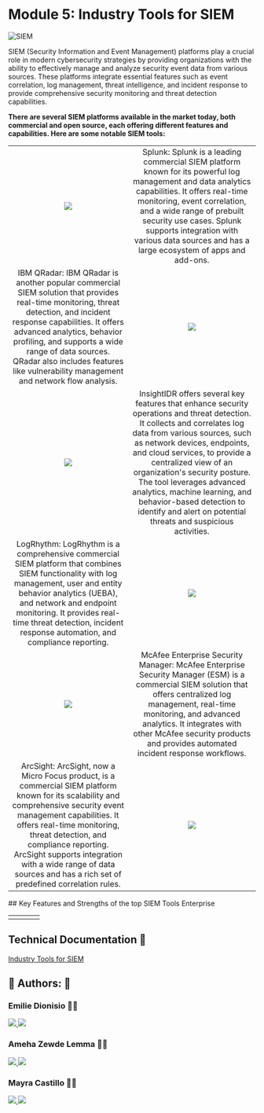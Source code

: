 # Module 5: Industry Tools for SIEM


![SIEM](https://drive.google.com/uc?export=view&id=1VQ2qgGrCqM2Bkqw7ccnSJpTAU8UdbYth) 


SIEM (Security Information and Event Management) platforms play a crucial role in modern cybersecurity strategies by providing organizations with the ability to effectively manage and analyze security event data from various sources. These platforms integrate essential features such as event correlation, log management, threat intelligence, and incident response to provide comprehensive security monitoring and threat detection capabilities.


**There are several SIEM platforms available in the market today, both commercial and open source, each offering different features and capabilities. Here are some notable SIEM tools:**

<table>
   <tr align="center">
    <td><img src="https://drive.google.com/uc?export=view&id=1eoj3SeykwP8B8KYltlq9tCTdPvk9VEI9"> </td>
    <td align="top">Splunk: Splunk is a leading commercial SIEM platform known for its powerful log management and data analytics capabilities. It offers real-time monitoring, event correlation, and a wide range of prebuilt security use cases. Splunk supports integration with various data sources and has a large ecosystem of apps and add-ons.</td>
  </tr>
    <tr align="center">
    <td align="top">IBM QRadar: IBM QRadar is another popular commercial SIEM solution that provides real-time monitoring, threat detection, and incident response capabilities. It offers advanced analytics, behavior profiling, and supports a wide range of data sources. QRadar also includes features like vulnerability management and network flow analysis. </td>
    <td><img src="https://drive.google.com/uc?export=view&id=1e3JE3HCDdkpOA13z0shEQURO7WlbKgJW"></td>
    <tr align="center">
    <td class="tg-0lax"><img src="https://drive.google.com/uc?export=view&id=1qjj6zyLSg20Qs6FV-JSmw4qAxS_ISd65"></td>
    <td class="tg-0lax">InsightIDR offers several key features that enhance security operations and threat detection. It collects and correlates log data from various sources, such as network devices, endpoints, and cloud services, to provide a centralized view of an organization's security posture. The tool leverages advanced analytics, machine learning, and behavior-based detection to identify and alert on potential threats and suspicious activities.
</td>
  </tr>
    <tr align="center">
    <td class="tg-0lax">LogRhythm: LogRhythm is a comprehensive commercial SIEM platform that combines SIEM functionality with log management, user and entity behavior analytics (UEBA), and network and endpoint monitoring. It provides real-time threat detection, incident response automation, and compliance reporting.</td>
    <td class="tg-0lax"><img src="https://drive.google.com/uc?export=view&id=13rK2iKfprfY6TMUyxaFoZqRKyuvgsrmn"></td>
  </tr>
    <tr align="center">
    <td class="tg-0lax"><img src="https://drive.google.com/uc?export=view&id=1a1nBC_7p9F9XPYkdKD_i1hVG_J7Z4cwe"></td>
    <td class="tg-0lax">McAfee Enterprise Security Manager: McAfee Enterprise Security Manager (ESM) is a commercial SIEM solution that offers centralized log management, real-time monitoring, and advanced analytics. It integrates with other McAfee security products and provides automated incident response workflows.</td>
  </tr>
    <tr align="center">
    <td class="tg-0lax">ArcSight: ArcSight, now a Micro Focus product, is a commercial SIEM platform known for its scalability and comprehensive security event management capabilities. It offers real-time monitoring, threat detection, and compliance reporting. ArcSight supports integration with a wide range of data sources and has a rich set of predefined correlation rules.</td>
    <td class="tg-0lax"><img src="https://drive.google.com/uc?export=view&id=1htiYYMKEDDo0a2mn4x7uzeYxQnD6rNJg"></td>
  </tr>
</table>
## Key Features and Strengths of the top SIEM Tools Enterprise 

<table>
   <tr>
      <td>
      </td>
      <td>
      </td>
      <td>
      </td>
      <td>
      </td>
   </tr>
</table>



<!-- ![OSI Model](https://drive.google.com/uc?export=view&id=1JfZIN75hzjLyZ4HIb0uwXdTCAa9xUdoP)



| ![App Screenshot](https://drive.google.com/uc?export=view&id=1AN0_tMVUvTzAzP_injeJbkcG5y2myzy8) |
| ----------------------- |
-->

## Technical Documentation 🤖

[Industry Tools for SIEM](https://docs.google.com/document/d/1Kes6PblLwxNGz5Wyp-W_2QexbAl55yPlIv3cX9CI_I4/edit?usp=drive_link)


## 🔗 Authors: 👐

### Emilie Dionisio 👩‍💻
<p align="left">
  <a href="https://www.linkedin.com/in/emdionisio/">
    <img src="https://skillicons.dev/icons?i=linkedin" />
  </a>  
    <a href="https://github.com/emiliedionisio">
    <img src="https://skillicons.dev/icons?i=github" />
  </a>
</p>

### Ameha Zewde Lemma 👨‍💻
<p>
  <a href="https://www.linkedin.com/in/ameha-lemma/">
    <img src="https://skillicons.dev/icons?i=linkedin" />
  </a>  
    <a href="https://github.com/ameha01">
    <img src="https://skillicons.dev/icons?i=github" />
  </a>
</p>

### Mayra Castillo 👩‍💻
<p>
  <a href="https://www.linkedin.com/in/mayra-castillo-barrios/">
    <img src="https://skillicons.dev/icons?i=linkedin" />
  </a>  
    <a href="ttps://github.com/mbarri0s">
    <img src="https://skillicons.dev/icons?i=github" />
  </a>
</p>

